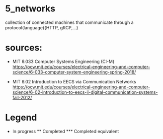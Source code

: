 # 5_networks
collection of connected machines
    that communicate through a protocol(language){HTTP, gRCP,...}
# sources:
* MIT 6.033	Computer Systems Engineering (CI-M)
    https://ocw.mit.edu/courses/electrical-engineering-and-computer-science/6-033-computer-system-engineering-spring-2018/
    
* MIT 6.02 Introduction to EECS via Communication Networks
    https://ocw.mit.edu/courses/electrical-engineering-and-computer-science/6-02-introduction-to-eecs-ii-digital-communication-systems-fall-2012/
    
# Legend
* In progress
** Completed
*** Completed equivalent
